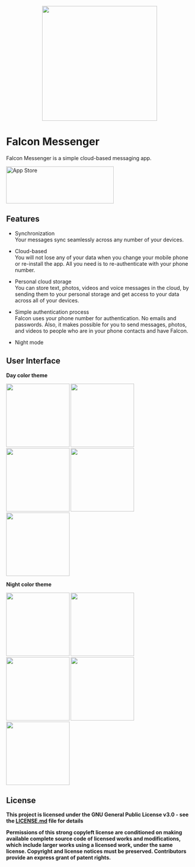 
<p align="center">
 <img src="https://raw.githubusercontent.com/RMizin/PigeonMessenger/master/Pigeon-project/Assets.xcassets/roundedPigeon.imageset/roundedPigeon%402x.png" width="310"/>
</p> 



# Falcon Messenger

Falcon Messenger is a simple cloud-based messaging app.

<a target="_blank" href="https://itunes.apple.com/app/id1313765714"><img src="http://www.binpress.com/uploads/store33364/itunes-app-store-logo.png" width="290" height="100" alt="App Store" /></a>



## Features

- Synchronization<br>
Your messages sync seamlessly across any number of your devices.

- Cloud-based<br>
You will not lose any of your data when you change your mobile phone or re-install the app. All you need is to re-authenticate with your phone number.

- Personal cloud storage<br>
You can store text, photos, videos and voice messages in the cloud, by sending them to your personal storage and get access to your data across all of your devices. 

- Simple authentication process<br>
Falcon uses your phone number for authentication. No emails and passwords.
Also, it makes possible for you to send messages, photos, and videos to people who are in your phone contacts and have Falcon.

- Night mode


## User Interface

<p align="center">
 <p align="left"><b>Day color theme</p>
 <img src="https://raw.githubusercontent.com/RMizin/FalconMessenger/master/Screenshots/WelcomeiPhoneX.png" width="171"/>
 <img src="https://raw.githubusercontent.com/RMizin/FalconMessenger/master/Screenshots/ContactsiPhoneX.png" width="171"/>
 <img src="https://raw.githubusercontent.com/RMizin/FalconMessenger/master/Screenshots/ChatsiphoneX.png" width="171"/>
 <img src="https://raw.githubusercontent.com/RMizin/FalconMessenger/master/Screenshots/ChatLogiPhoneX.png" width="171"/>
 <img src="https://raw.githubusercontent.com/RMizin/FalconMessenger/master/Screenshots/SettingsiPhoneX.png" width="171"/>
 <p align="left"><b>Night color theme</p>
 <img src="https://raw.githubusercontent.com/RMizin/FalconMessenger/master/Screenshots/BlackWelcomeIPhoneX.png" width="171"/>
 <img src="https://raw.githubusercontent.com/RMizin/FalconMessenger/master/Screenshots/BlackContactsIPhoneX.png" width="171"/>
 <img src="https://raw.githubusercontent.com/RMizin/FalconMessenger/master/Screenshots/BlackChatsIPhoneX.png" width="171"/>
 <img src="https://raw.githubusercontent.com/RMizin/FalconMessenger/master/Screenshots/BlackChatLogIPhoneX.png" width="171"/>
 <img src="https://raw.githubusercontent.com/RMizin/FalconMessenger/master/Screenshots/BlackSettingsIPhoneX.png" width="171"/>
</p> 


## License

This project is licensed under the GNU General Public License v3.0 - see the [LICENSE.md](https://github.com/RMizin/FalconMessenger/blob/master/LICENSE) file for details

Permissions of this strong copyleft license are conditioned on making available complete source code of licensed works and modifications, which include larger works using a licensed work, under the same license. Copyright and license notices must be preserved. Contributors provide an express grant of patent rights.









